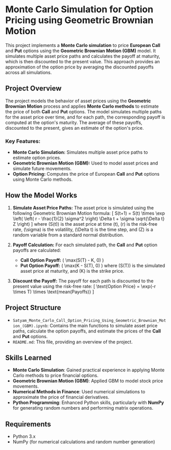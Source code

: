 # Monte Carlo Simulation for Option Pricing using Geometric Brownian Motion

This project implements a **Monte Carlo simulation** to price **European Call** and **Put** options using the **Geometric Brownian Motion (GBM)** model. It simulates multiple asset price paths and calculates the payoff at maturity, which is then discounted to the present value. This approach provides an approximation of the option price by averaging the discounted payoffs across all simulations.

## Project Overview

The project models the behavior of asset prices using the **Geometric Brownian Motion** process and applies **Monte Carlo methods** to estimate the price of both **Call** and **Put** options. The model simulates multiple paths for the asset price over time, and for each path, the corresponding payoff is computed at the option's maturity. The average of these payoffs, discounted to the present, gives an estimate of the option's price.

### Key Features:
- **Monte Carlo Simulation:** Simulates multiple asset price paths to estimate option prices.
- **Geometric Brownian Motion (GBM):** Used to model asset prices and simulate future movements.
- **Option Pricing:** Computes the price of European **Call** and **Put** options using Monte Carlo methods.

## How the Model Works

1. **Simulate Asset Price Paths:**
   The asset price is simulated using the following Geometric Brownian Motion formula:
   \[
   S(t+1) = S(t) \times \exp \left( \left( r - \frac{1}{2} \sigma^2 \right) \Delta t + \sigma \sqrt{\Delta t} Z \right)
   \]
   where \(S(t)\) is the asset price at time \(t\), \(r\) is the risk-free rate, \(\sigma\) is the volatility, \(\Delta t\) is the time step, and \(Z\) is a random variable from a standard normal distribution.

2. **Payoff Calculation:**
   For each simulated path, the **Call** and **Put** option payoffs are calculated:
   - **Call Option Payoff:** \( \max(S(T) - K, 0) \)
   - **Put Option Payoff:** \( \max(K - S(T), 0) \)
   where \(S(T)\) is the simulated asset price at maturity, and \(K\) is the strike price.

3. **Discount the Payoff:**
   The payoff for each path is discounted to the present value using the risk-free rate:
   \[
   \text{Option Price} = \exp(-r \times T) \times \text{mean(Payoffs)}
   \]

## Project Structure

- `Satyam_Monte_Carlo_Call_Option_Pricing_Using_Geometric_Brownian_Motion_(GBM).ipynb`: Contains the main functions to simulate asset price paths, calculate the option payoffs, and estimate the prices of the **Call** and **Put** options.
- `README.md`: This file, providing an overview of the project.

## Skills Learned

- **Monte Carlo Simulation**: Gained practical experience in applying Monte Carlo methods to price financial options.
- **Geometric Brownian Motion (GBM)**: Applied GBM to model stock price movements.
- **Numerical Methods in Finance**: Used numerical simulations to approximate the price of financial derivatives.
- **Python Programming**: Enhanced Python skills, particularly with **NumPy** for generating random numbers and performing matrix operations.

## Requirements

- Python 3.x
- NumPy (for numerical calculations and random number generation)


